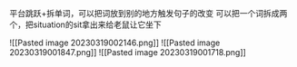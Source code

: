 平台跳跃+拆单词，可以把词放到别的地方触发句子的改变
可以把一个词拆成两个，把situation的sit拿出来给老鼠让它坐下







![[Pasted image 20230319002146.png]]
![[Pasted image 20230319001847.png]]
![[Pasted image 20230319001718.png]]